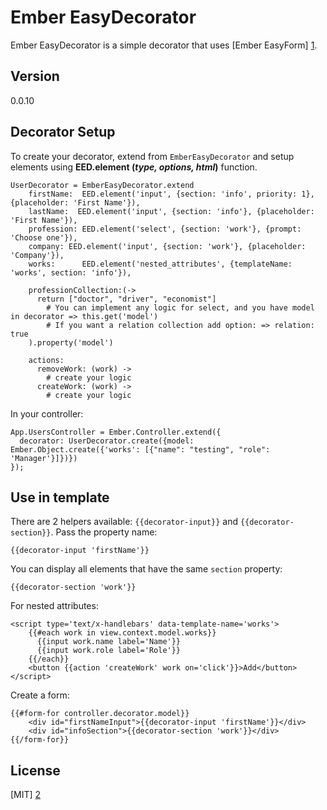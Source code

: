 Ember EasyDecorator
=========

Ember EasyDecorator is a simple decorator that uses [Ember EasyForm] [1].

Version
----

0.0.10

Decorator Setup
--------------

To create your decorator, extend from ```EmberEasyDecorator``` and setup elements using **EED.element (*type, options, html*)** function.

```
UserDecorator = EmberEasyDecorator.extend
    firstName:  EED.element('input', {section: 'info', priority: 1}, {placeholder: 'First Name'}),
    lastName:  EED.element('input', {section: 'info'}, {placeholder: 'First Name'}),
    profession: EED.element('select', {section: 'work'}, {prompt: 'Choose one'}),
    company: EED.element('input', {section: 'work'}, {placeholder: 'Company'}),
    works:      EED.element('nested_attributes', {templateName: 'works', section: 'info'}),
    
    professionCollection:(->
      return ["doctor", "driver", "economist"]
        # You can implement any logic for select, and you have model in decorator => this.get('model')
        # If you want a relation collection add option: => relation: true
    ).property('model')
    
    actions:
      removeWork: (work) ->
        # create your logic
      createWork: (work) ->
        # create your logic

```
In your controller:
```
App.UsersController = Ember.Controller.extend({
  decorator: UserDecorator.create({model: Ember.Object.create({'works': [{"name": "testing", "role": 'Manager'}]})})
});
```
Use in template
-------------
There are 2 helpers available: ```{{decorator-input}}``` and ```{{decorator-section}}```.
Pass the property name:
```
{{decorator-input 'firstName'}}
```
You can display all elements that have the same ```section``` property:
```
{{decorator-section 'work'}}
```

For nested attributes:
```
<script type='text/x-handlebars' data-template-name='works'>
    {{#each work in view.context.model.works}}
      {{input work.name label='Name'}}
      {{input work.role label='Role'}}
    {{/each}}
    <button {{action 'createWork' work on='click'}}>Add</button>
</script>
```

Create a form:
```
{{#form-for controller.decorator.model}}
    <div id="firstNameInput">{{decorator-input 'firstName'}}</div>
    <div id="infoSection">{{decorator-section 'work'}}</div>
{{/form-for}}
```

License
----

[MIT] [2]

[1]:https://github.com/dockyard/ember-easyForm
[2]:http://opensource.org/licenses/mit-license.php
